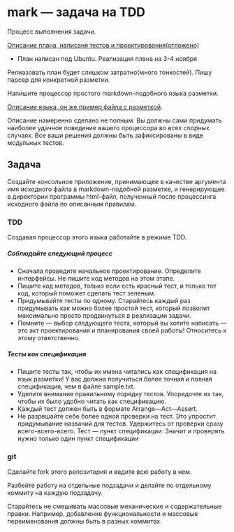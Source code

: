 mark — задача на TDD
====
Процесс выполнения задачи.

[Описание плана, написаня тестов и проектирования(отложено)](plan.txt)

* План написан под Ubuntu. Реализация плана на 3-4 ноября

Релиазовать план будет слишком затратно(много тонкостей). Пишу парсер для конкретной разметки.

Напишите процессор простого markdown-подобного языка разметки.

[Описание языка, он же пример файла с разметкой](sample.txt).

Описание намеренно сделано не полным.
Вы должны сами придумать наиболее удачное поведение вашего процессора во всех спорных случаях.
Все ваши решения должны быть зафиксированы в виде модульных тестов.

## Задача

Создайте консольное приложение, принимающее в качестве аргумента имя исходного файла в markdown-подобной разметке, 
и генерирующее в директории программы html-файл, полученный после процессинга исходного файла по описанным правилам.

### TDD
Создавая процессор этого языка работайте в режиме TDD. 

##### Соблюдайте следующий процесс
* Сначала проведите начальное проектирование. Определите интерфейсы. Не пишите код методов на этом этапе.
* Пишите код методов, только если есть красный тест, и только тот код, который поможет сделать тест зеленым.
* Придумывайте тесты по одному. Старайтесь каждый раз придумывать как можно более простой тест, который позволит максимально просто продвинуться в реализации задачи.
* Помните — выбор следующего теста, который вы хотите написать — это акт проектирования и планирования своей работы! Относитесь к этому ответственно.

##### Тесты как спецификация
* Пишите тесты так, чтобы их имена читались как спецификация на язык разметки! У вас должна получиться более точная и полная спецификация, чем в файле sample.txt.
* Уделите внимание правильному порядку тестов. Упорядочте их так, чтобы их было удобно читать как спецификацию.
* Каждый тест должен быть в формате Arrange—Act—Assert.
* Не разрешайте себе более одной проверки на тест. Это упростит придумывание названий для тестов. 
Удержитесь от проверки сразу всего-всего-всего. 
Тест — пункт спецификации. Значит и проверять нужно только один пункт спецификации

### git
Сделайте fork этого репозитория и ведите всю работу в нем.

Разбейте работу на отдельные подзадачи и делайте по отдельному коммиту на каждую подзадачу.

Старайтесь не смешивать массовые механические и содержательные правки. Например, добавление функциональности и массовые переименования должны быть в разных коммитах.

